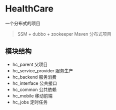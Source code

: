 # HealthCare
一个分布式的项目
>SSM + dubbo + zookeeper Maven 分布式项目 
## 模块结构
* hc_parent 父项目
* hc_service_provider 服务生产
* hc_backend 服务消费
* hc_interface 公共接口
* hc_common  公共依赖
* hc_mobile 移动前端
* hc_jobs 定时任务


